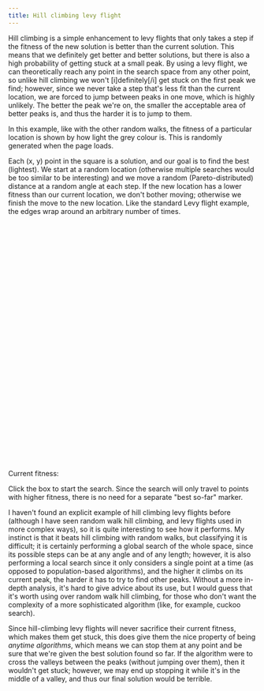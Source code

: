 ```yaml
---
title: Hill climbing levy flight
---
```

Hill climbing is a simple enhancement to levy flights that only takes a step if the fitness of the new solution is better than the current solution. This means that we definitely get better and better solutions, but there is also a high probability of getting stuck at a small peak. By using a levy flight, we can theoretically reach any point in the search space from any other point, so unlike hill climbing we won't [i]definitely[/i] get stuck on the first peak we find; however, since we never take a step that's less fit than the current location, we are forced to jump between peaks in one move, which is highly unlikely. The better the peak we're on, the smaller the acceptable area of better peaks is, and thus the harder it is to jump to them.

In this example, like with the other random walks, the fitness of a particular location is shown by how light the grey colour is. This is randomly generated when the page loads.

Each (x, y) point in the square is a solution, and our goal is to find the best (lightest). We start at a random location (otherwise multiple searches would be too similar to be interesting) and we move a random (Pareto-distributed) distance at a random angle at each step. If the new location has a lower fitness than our current location, we don't bother moving; otherwise we finish the move to the new location. Like the standard Levy flight example, the edges wrap around an arbitrary number of times.

<div id="levyhill_playfield" style="width: 500px; height: 500px;">
</div>

<form action="#" method="get">
 <div>
  <span>Current fitness:</span>&nbsp;&nbsp;<a href="#" id="levyhill_fitness_display"></a>
 </div>
</form>

<script src="/js/jquery.js">
</script>

<script src="/js/jquery_svg.js">
</script>

<script src="/js/underscore.js">
</script>

<script src="/js/optimisation/levyhill.js">
</script>

Click the box to start the search. Since the search will only travel to points
with higher fitness, there is no need for a separate "best so-far" marker.

I haven't found an explicit example of hill climbing levy flights before
(although I have seen random walk hill climbing, and levy flights used in more
complex ways), so it is quite interesting to see how it performs. My instinct is
that it beats hill climbing with random walks, but classifying it is difficult;
it is certainly performing a global search of the whole space, since its
possible steps can be at any angle and of any length; however, it is also
performing a local search since it only considers a single point at a time (as
opposed to population-based algorithms), and the higher it climbs on its current
peak, the harder it has to try to find other peaks. Without a more in-depth
analysis, it's hard to give advice about its use, but I would guess that it's
worth using over random walk hill climbing, for those who don't want the
complexity of a more sophisticated algorithm (like, for example, cuckoo search).

Since hill-climbing levy flights will never sacrifice their current fitness,
which makes them get stuck, this does give them the nice property of being
*anytime algorithms*, which means we can stop them at any point and be sure that
we're given the best solution found so far. If the algorithm were to cross the
valleys between the peaks (without jumping over them), then it wouldn't get
stuck; however, we may end up stopping it while it's in the middle of a valley,
and thus our final solution would be terrible.
